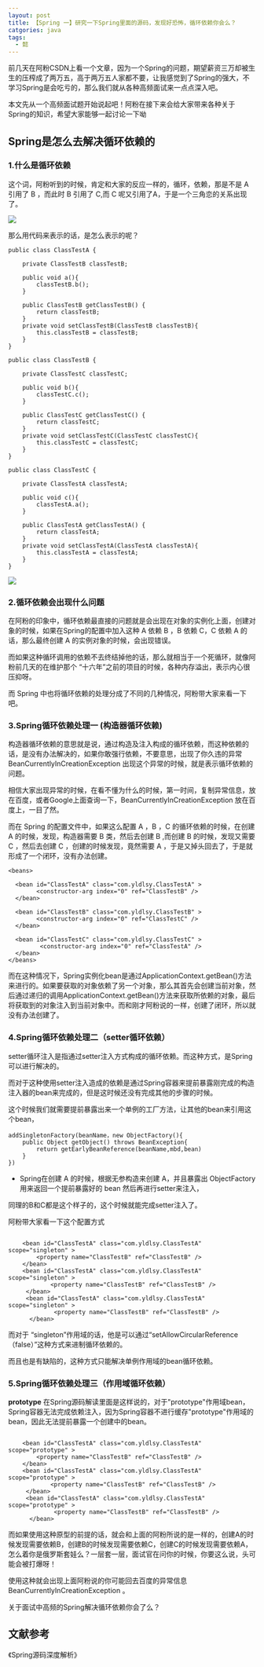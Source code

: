 ```yaml
---
layout: post
title: 【Spring 一】研究一下Spring里面的源码，发现好恐怖，循环依赖你会么？
catgories: java
tags:
  - 懿
---
```


前几天在阿粉CSDN上看一个文章，因为一个Spring的问题，期望薪资三万却被生生的压榨成了两万五，高于两万五人家都不要，让我感觉到了Spring的强大，不学习Spring是会吃亏的，那么我们就从各种高频面试来一点点深入吧。
<!--more-->

本文先从一个高频面试题开始说起吧！阿粉在接下来会给大家带来各种关于Spring的知识，希望大家能够一起讨论一下呦

## Spring是怎么去解决循环依赖的

### 1.什么是循环依赖

这个词，阿粉听到的时候，肯定和大家的反应一样的，循环，依赖，那是不是 A 引用了 B ，而此时 B 引用了 C,而 C 呢又引用了A，于是一个三角恋的关系出现了。

![](http://www.justdojava.com/assets/images/2019/java/image_yi/2020/05-16/1.jpg)

那么用代码来表示的话，是怎么表示的呢？

```
public class ClassTestA {

    private ClassTestB classTestB;

    public void a(){
        classTestB.b();
    }

    public ClassTestB getClassTestB() {
        return classTestB;
    }
    private void setClassTestB(ClassTestB classTestB){
        this.classTestB = classTestB;
    }
}

public class ClassTestB {

    private ClassTestC classTestC;

    public void b(){
        classTestC.c();
    }

    public ClassTestC getClassTestC() {
        return classTestC;
    }
    private void setClassTestC(ClassTestC classTestC){
        this.classTestC = classTestC;
    }
}

public class ClassTestC {

    private ClassTestA classTestA;

    public void c(){
        classTestA.a();
    }

    public ClassTestA getClassTestA() {
        return classTestA;
    }
    private void setClassTestA(ClassTestA classTestA){
        this.classTestA = classTestA;
    }
}

```

![](http://www.justdojava.com/assets/images/2019/java/image_yi/2020/05-16/2.jpg)

### 2.循环依赖会出现什么问题

在阿粉的印象中，循环依赖最直接的问题就是会出现在对象的实例化上面，创建对象的时候，如果在Spring的配置中加入这种 A 依赖 B ，B 依赖 C，C 依赖 A 的话，那么最终创建 A 的实例对象的时候，会出现错误。

而如果这种循环调用的依赖不去终结掉他的话，那么就相当于一个死循环，就像阿粉前几天的在维护那个 “十六年”之前的项目的时候，各种内存溢出，表示内心很压抑呀。

而 Spring 中也将循环依赖的处理分成了不同的几种情况，阿粉带大家来看一下吧。

### 3.Spring循环依赖处理一 (构造器循环依赖)

构造器循环依赖的意思就是说，通过构造及注入构成的循环依赖，而这种依赖的话，是没有办法解决的，如果你敢强行依赖，不要意思，出现了你久违的异常 BeanCurrentlyInCreationException 出现这个异常的时候，就是表示循环依赖的问题。

相信大家出现异常的时候，在看不懂为什么的时候，第一时间，复制异常信息，放在百度，或者Google上面查询一下，BeanCurrentlyInCreationException 放在百度上，一目了然。

而在 Spring 的配置文件中，如果这么配置 A ，B ，C 的循环依赖的时候，在创建 A 的时候，发现，构造器需要 B 类，然后去创建 B ,而创建 B 的时候，发现又需要 C ，然后去创建 C ，创建的时候发现，竟然需要 A ，于是又掉头回去了，于是就形成了一个闭环，没有办法创建。

```
<beans>

  <bean id="ClassTestA" class="com.yldlsy.ClassTestA" >
        <constructor-arg index="0" ref="ClassTestB" />
  </bean>

  <bean id="ClassTestB" class="com.yldlsy.ClassTestB" >
        <constructor-arg index="0" ref="ClassTestC" />
  </bean>

  <bean id="ClassTestC" class="com.yldlsy.ClassTestC" >
         <constructor-arg index="0" ref="ClassTestA" />
  </bean>
</beans>

```

而在这种情况下，Spring实例化bean是通过ApplicationContext.getBean()方法来进行的。如果要获取的对象依赖了另一个对象，那么其首先会创建当前对象，然后通过递归的调用ApplicationContext.getBean()方法来获取所依赖的对象，最后将获取到的对象注入到当前对象中。而和刚才阿粉说的一样，创建了闭环，所以就没有办法创建了。

### 4.Spring循环依赖处理二（setter循环依赖）

setter循环注入是指通过setter注入方式构成的循环依赖。而这种方式，是Spring可以进行解决的。

而对于这种使用setter注入造成的依赖是通过Spring容器来提前暴露刚完成的构造注入器的bean来完成的，但是这时候还没有完成其他的步骤的时候。

这个时候我们就需要提前暴露出来一个单例的工厂方法，让其他的bean来引用这个bean，

```
addSingletonFactory(beanName，new ObjectFactory(){
    public Object getObject() throws BeanException{
        return getEarlyBeanReference(beanName,mbd,bean)
    }
})

```

- Spring在创建 A 的时候，根据无参构造来创建 A，并且暴露出 ObjectFactory 用来返回一个提前暴露好的 bean 然后再进行setter来注入，

同理的B和C都是这个样子的，这个时候就能完成setter注入了。

阿粉带大家看一下这个配置方式

```

    <bean id="ClassTestA" class="com.yldlsy.ClassTestA" scope="singleton" >
        <property name="ClassTestB" ref="ClassTestB" />
    </bean>
    <bean id="ClassTestA" class="com.yldlsy.ClassTestA" scope="singleton" >
            <property name="ClassTestB" ref="ClassTestB" />
     </bean>
     <bean id="ClassTestA" class="com.yldlsy.ClassTestA" scope="singleton" >
             <property name="ClassTestB" ref="ClassTestB" />
      </bean>

```

而对于 “singleton”作用域的话，他是可以通过“setAllowCircularReference（false）”这种方式来进制循环依赖的。

而且也是有缺陷的，这种方式只能解决单例作用域的bean循环依赖。

### 5.Spring循环依赖处理三（作用域循环依赖）

**prototype** 在Spring源码解读里面是这样说的，对于"prototype"作用域bean，Spring容器无法完成依赖注入，因为Spring容器不进行缓存"prototype"作用域的bean，因此无法提前暴露一个创建中的bean。



```

    <bean id="ClassTestA" class="com.yldlsy.ClassTestA" scope="prototype" >
        <property name="ClassTestB" ref="ClassTestB" />
    </bean>
    <bean id="ClassTestA" class="com.yldlsy.ClassTestA" scope="prototype" >
            <property name="ClassTestB" ref="ClassTestB" />
     </bean>
     <bean id="ClassTestA" class="com.yldlsy.ClassTestA" scope="prototype" >
             <property name="ClassTestB" ref="ClassTestB" />
      </bean>

``` 

而如果使用这种原型的前提的话，就会和上面的阿粉所说的是一样的，创建A的时候发现需要依赖B，创建B的时候发现需要依赖C，创建C的时候发现需要依赖A，怎么着你是俄罗斯套娃么？一层套一层，面试官在问你的时候，你要这么说，头可能会被打爆呀！

使用这种就会出现上面阿粉说的你可能回去百度的异常信息 BeanCurrentlyInCreationException 。


关于面试中高频的Spring解决循环依赖你会了么？


## 文献参考
《Spring源码深度解析》



